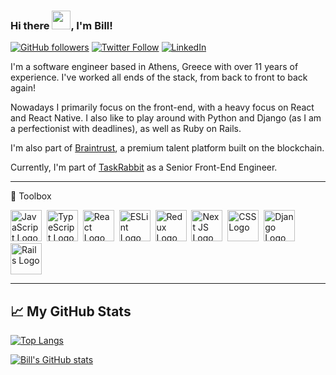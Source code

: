 ### Hi there <img src="https://raw.githubusercontent.com/MartinHeinz/MartinHeinz/master/wave.gif" width="30" />, I'm Bill!

[![GitHub followers](https://img.shields.io/github/followers/bill-pairaktaridis?style=social)](https://github.com/bill-pairaktaridis) [![Twitter Follow](https://img.shields.io/twitter/follow/Bill_Pair?style=social)](https://twitter.com/Bill_Pair) [![LinkedIn](https://img.shields.io/badge/-Find%20me%20on%20LinkedIn-%230A66C2?logo=linkedin)](https://www.linkedin.com/in/billpairaktaridis/)

I'm a software engineer based in Athens, Greece with over 11 years of experience. I've worked all ends of the stack, from back to front to back again! 

Nowadays I primarily focus on the front-end, with a heavy focus on React and React Native. I also like to play around with Python and Django (as I am a perfectionist with deadlines), as well as Ruby on Rails.

I'm also part of [Braintrust](https://app.usebraintrust.com/talent/3258/), a premium talent platform built on the blockchain. 

Currently, I'm part of [TaskRabbit](https://www.taskrabbit.com/) as a Senior Front-End Engineer.

---

🧰 Toolbox

<img src="https://cdn.worldvectorlogo.com/logos/logo-javascript.svg" alt="JavaScript Logo" width="50" height="50"/>&nbsp;&nbsp;<img src="https://cdn.worldvectorlogo.com/logos/typescript.svg" alt="TypeScript Logo" width="50" height="50"/>&nbsp;&nbsp;<img src="https://cdn.worldvectorlogo.com/logos/react-2.svg" alt="React Logo" width="50" height="50"/>&nbsp;&nbsp;<img src="https://cdn.worldvectorlogo.com/logos/eslint-1.svg" alt="ESLint Logo" width="50" height="50"/>&nbsp;&nbsp;<img src="https://cdn.worldvectorlogo.com/logos/redux.svg" alt="Redux Logo" width="50" height="50"/>&nbsp;&nbsp;<img src="https://cdn.worldvectorlogo.com/logos/next-js.svg" alt="Next JS Logo" width="50" height="50"/>&nbsp;&nbsp;<img src="https://cdn.worldvectorlogo.com/logos/css3.svg" alt="CSS Logo" width="50" height="50"/>&nbsp;&nbsp;<img src="https://cdn.worldvectorlogo.com/logos/django.svg" alt="Django Logo" height="50"/>&nbsp;&nbsp;<img src="https://cdn.worldvectorlogo.com/logos/rails-1.svg" alt="Rails Logo" height="50"/>


---

## &#x1f4c8; My GitHub Stats

[![Top Langs](https://github-readme-stats.vercel.app/api/top-langs/?username=bill-pairaktaridis&hide=java,html,css&theme=default)](https://github.com/anuraghazra/github-readme-stats)

[![Bill's GitHub stats](https://github-readme-stats.vercel.app/api?username=bill-pairaktaridis&theme=default)](https://github.com/anuraghazra/github-readme-stats)
